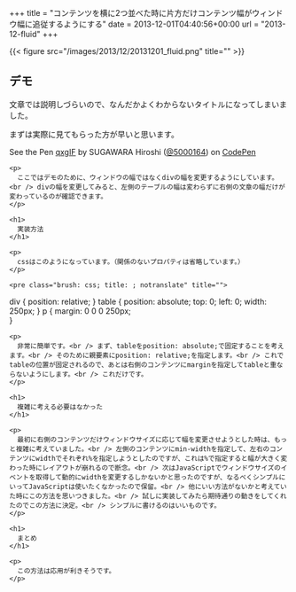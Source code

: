 +++
title = "コンテンツを横に2つ並べた時に片方だけコンテンツ幅がウィンドウ幅に追従するようにする"
date = 2013-12-01T04:40:56+00:00
url = "2013-12-fluid"
+++

{{< figure src="/images/2013/12/20131201_fluid.png" title="" >}}

## デモ

文章では説明しづらいので、なんだかよくわからないタイトルになってしまいました。

まずは実際に見てもらった方が早いと思います。

<div class="codepen">
  <p data-height="268" data-theme-id="2816" data-slug-hash="qxgIF" data-user="5000164" data-default-tab="result" class='codepen'>
    See the Pen <a href='http://codepen.io/5000164/pen/qxgIF'>qxgIF</a> by SUGAWARA Hiroshi (<a href='http://codepen.io/5000164'>@5000164</a>) on <a href='http://codepen.io'>CodePen</a>
  </p>

  <p>
    </div> 

    <p>
      ここではデモのために、ウィンドウの幅ではなくdivの幅を変更するようにしています。<br /> divの幅を変更してみると、左側のテーブルの幅は変わらずに右側の文章の幅だけが変わっているのが確認できます。
    </p>

    <h1>
      実装方法
    </h1>

    <p>
      cssはこのようになっています。（関係のないプロパティは省略しています。）
    </p>

    <pre class="brush: css; title: ; notranslate" title="">
div {
  position: relative;
}
table {
  position: absolute;
  top: 0;
  left: 0;
  width: 250px;
}
p {
  margin: 0 0 0 250px;  
}
</pre>

    <p>
      非常に簡単です。<br /> まず、tableをposition: absolute;で固定することを考えます。<br /> そのために親要素にposition: relative;を指定します。<br /> これでtableの位置が固定されるので、あとは右側のコンテンツにmarginを指定してtableと重ならないようにします。<br /> これだけです。
    </p>

    <h1>
      複雑に考える必要はなかった
    </h1>

    <p>
      最初に右側のコンテンツだけウィンドウサイズに応じて幅を変更させようとした時は、もっと複雑に考えていました。<br /> 左側のコンテンツにmin-widthを指定して、左右のコンテンツにwidthでそれぞれ%を指定しようとしたのですが、これは%で指定すると幅が大きく変わった時にレイアウトが崩れるので断念。<br /> 次はJavaScriptでウィンドウサイズのイベントを取得して動的にwidthを変更するしかないかと思ったのですが、なるべくシンプルにいってJavaScriptは使いたくなかったので保留。<br /> 他にいい方法がないかと考えていた時にこの方法を思いつきました。<br /> 試しに実装してみたら期待通りの動きをしてくれたのでこの方法に決定。<br /> シンプルに書けるのはいいものです。
    </p>

    <h1>
      まとめ
    </h1>

    <p>
      この方法は応用が利きそうです。
    </p>